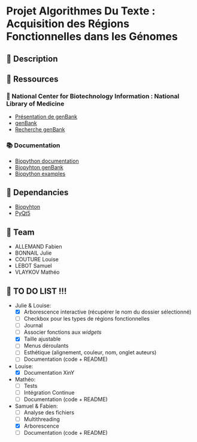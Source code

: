 # Projet Algorithmes Du Texte : Acquisition des Régions Fonctionnelles dans les Génomes

## 🧬 Description

## 📂 Ressources

### 🔬 National Center for Biotechnology Information : National Library of Medicine

- [Présentation de genBank](https://www.ncbi.nlm.nih.gov/genome/browse#!/overview/)
- [genBank](https://ftp.ncbi.nlm.nih.gov/genomes/genbank/)
- [Recherche genBank](https://www.ncbi.nlm.nih.gov/genome/)

### 📚 Documentation
- [Biopython documentation](http://biopython.org/DIST/docs/tutorial/Tutorial.html#sec168)
- [Biopyhton genBank](https://biopython.org/docs/1.76/api/Bio.GenBank.html)
- [Biopython examples](https://notebook.community/widdowquinn/Notebooks-Bioinformatics/Biopython_NCBI_Entrez_downloads)

## 🔧 Dependancies

- [Biopyhton](https://biopython.org/)
- [PyQt5](https://pypi.org/project/PyQt5/)

## 👥 Team

- ALLEMAND Fabien
- BONNAIL Julie
- COUTURE Louise
- LEBOT Samuel
- VLAYKOV Mathéo

## 📝 TO DO LIST !!!

- Julie & Louise:
    - [x] Arborescence interactive (récupérer le nom du dossier sélectionné)
    - [ ] Checkbox pour les types de régions fonctionnelles
    - [ ] Journal
    - [ ] Associer fonctions aux *widgets*
    - [x] Taille ajustable
    - [ ] Menus déroulants
    - [ ] Esthétique (alignement, couleur, nom, onglet auteurs)
    - [ ] Documentation (code + README)

- Louise:
    - [X] Documentation XinY

- Mathéo:
    - [ ] Tests
    - [ ] Intégration Continue
    - [ ] Documentation (code + README)

- Samuel & Fabien:
    - [ ] Analyse des fichiers
    - [ ] Multithreading
    - [x] Arborescence
    - [ ] Documentation (code + README)